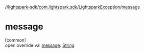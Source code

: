 //[lightspark-sdk](../../../index.md)/[com.lightspark.sdk](../index.md)/[LightsparkException](index.md)/[message](message.md)

# message

[common]\
open override val [message](message.md): [String](https://kotlinlang.org/api/latest/jvm/stdlib/kotlin/-string/index.html)

